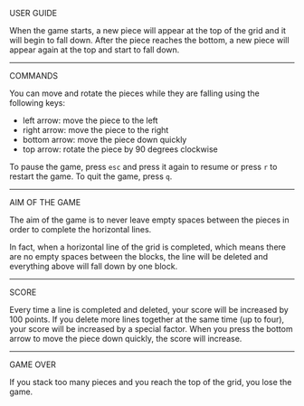 USER GUIDE

When the game starts, a new piece will appear at the top of the grid and it will begin to fall down.
After the piece reaches the bottom, a new piece will appear again at the top and start to fall down.

---

COMMANDS

You can move and rotate the pieces while they are falling using the following keys:
- left arrow: move the piece to the left
- right arrow: move the piece to the right
- bottom arrow: move the piece down quickly
- top arrow: rotate the piece by 90 degrees clockwise

To pause the game, press `esc` and press it again to resume or press `r` to restart the game.
To quit the game, press `q`.

---

AIM OF THE GAME

The aim of the game is to never leave empty spaces between the pieces in order to complete the horizontal lines.

In fact, when a horizontal line of the grid is completed, which means there are no empty spaces between the blocks, the line will be deleted and everything above will fall down by one block.

---

SCORE

Every time a line is completed and deleted, your score will be increased by 100 points. If you delete more lines together at the same time (up to four), your score will be increased by a special factor. When you press the bottom arrow to move the piece down quickly, the score will increase.

---

GAME OVER

If you stack too many pieces and you reach the top of the grid, you lose the game.
